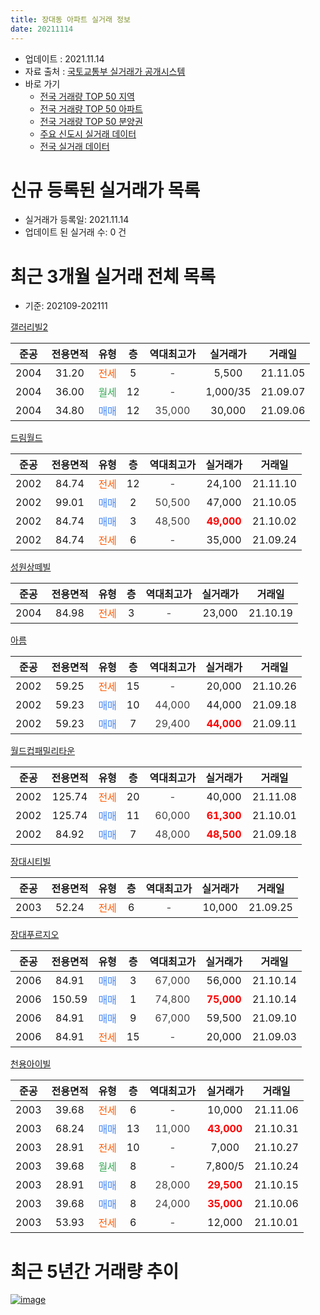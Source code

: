 ```yaml
---
title: 장대동 아파트 실거래 정보
date: 20211114
---
```


* 업데이트 : 2021.11.14
* 자료 출처 : [국토교통부 실거래가 공개시스템](http://rt.molit.go.kr)
* 바로 가기
    * [전국 거래량 TOP 50 지역](https://apt-info.github.io/apt-trade-info/tr)
    * [전국 거래량 TOP 50 아파트](https://apt-info.github.io/apt-trade-info/ta)
    * [전국 거래량 TOP 50 분양권](https://apt-info.github.io/apt-trade-info/tb)
    * [주요 신도시 실거래 데이터](https://apt-info.github.io/apt-trade-info/newtown)
    * [전국 실거래 데이터](https://apt-info.github.io/apt-trade-info/all)



<script async src="https://pagead2.googlesyndication.com/pagead/js/adsbygoogle.js"></script>
<!-- 기본광고 -->
<ins class="adsbygoogle"
     style="display:block"
     data-ad-client="ca-pub-1142216861245946"
     data-ad-slot="4805727019"
     data-ad-format="auto"
     data-full-width-responsive="true"></ins>
<script>
     (adsbygoogle = window.adsbygoogle || []).push({});
</script>


# 신규 등록된 실거래가 목록

* 실거래가 등록일: 2021.11.14
* 업데이트 된 실거래 수: 0 건




<script async src="https://pagead2.googlesyndication.com/pagead/js/adsbygoogle.js"></script>
<!-- 기본광고 -->
<ins class="adsbygoogle"
     style="display:block"
     data-ad-client="ca-pub-1142216861245946"
     data-ad-slot="4805727019"
     data-ad-format="auto"
     data-full-width-responsive="true"></ins>
<script>
     (adsbygoogle = window.adsbygoogle || []).push({});
</script>


# 최근 3개월 실거래 전체 목록
* 기준: 202109-202111


[갤러리빌2](https://search.naver.com/search.naver?query=%EA%B0%A4%EB%9F%AC%EB%A6%AC%EB%B9%8C2)

|준공|전용면적|유형|층|역대최고가|실거래가|거래일|
|:---:|:---:|:---:|:---:|:---:|:---:|:---:|
|2004|31.20|<span style="color:#FF5A00">전세</span>|5|<span style="color:#444444">-</span>|5,500|21.11.05|
|2004|36.00|<span style="color:#34A853">월세</span>|12|<span style="color:#444444">-</span>|1,000/35|21.09.07|
|2004|34.80|<span style="color:#4285F3">매매</span>|12|<span style="color:#444444">35,000</span>|30,000|21.09.06|

[드림월드](https://search.naver.com/search.naver?query=%EB%93%9C%EB%A6%BC%EC%9B%94%EB%93%9C)

|준공|전용면적|유형|층|역대최고가|실거래가|거래일|
|:---:|:---:|:---:|:---:|:---:|:---:|:---:|
|2002|84.74|<span style="color:#FF5A00">전세</span>|12|<span style="color:#444444">-</span>|24,100|21.11.10|
|2002|99.01|<span style="color:#4285F3">매매</span>|2|<span style="color:#444444">50,500</span>|47,000|21.10.05|
|2002|84.74|<span style="color:#4285F3">매매</span>|3|<span style="color:#444444">48,500</span>|<b><span style="color:#FF0000">49,000</span></b>|21.10.02|
|2002|84.74|<span style="color:#FF5A00">전세</span>|6|<span style="color:#444444">-</span>|35,000|21.09.24|

[성원상떼빌](https://search.naver.com/search.naver?query=%EC%84%B1%EC%9B%90%EC%83%81%EB%96%BC%EB%B9%8C)

|준공|전용면적|유형|층|역대최고가|실거래가|거래일|
|:---:|:---:|:---:|:---:|:---:|:---:|:---:|
|2004|84.98|<span style="color:#FF5A00">전세</span>|3|<span style="color:#444444">-</span>|23,000|21.10.19|

[아름](https://search.naver.com/search.naver?query=%EC%95%84%EB%A6%84)

|준공|전용면적|유형|층|역대최고가|실거래가|거래일|
|:---:|:---:|:---:|:---:|:---:|:---:|:---:|
|2002|59.25|<span style="color:#FF5A00">전세</span>|15|<span style="color:#444444">-</span>|20,000|21.10.26|
|2002|59.23|<span style="color:#4285F3">매매</span>|10|<span style="color:#444444">44,000</span>|44,000|21.09.18|
|2002|59.23|<span style="color:#4285F3">매매</span>|7|<span style="color:#444444">29,400</span>|<b><span style="color:#FF0000">44,000</span></b>|21.09.11|

[월드컵패밀리타운](https://search.naver.com/search.naver?query=%EC%9B%94%EB%93%9C%EC%BB%B5%ED%8C%A8%EB%B0%80%EB%A6%AC%ED%83%80%EC%9A%B4)

|준공|전용면적|유형|층|역대최고가|실거래가|거래일|
|:---:|:---:|:---:|:---:|:---:|:---:|:---:|
|2002|125.74|<span style="color:#FF5A00">전세</span>|20|<span style="color:#444444">-</span>|40,000|21.11.08|
|2002|125.74|<span style="color:#4285F3">매매</span>|11|<span style="color:#444444">60,000</span>|<b><span style="color:#FF0000">61,300</span></b>|21.10.01|
|2002|84.92|<span style="color:#4285F3">매매</span>|7|<span style="color:#444444">48,000</span>|<b><span style="color:#FF0000">48,500</span></b>|21.09.18|

[장대시티빌](https://search.naver.com/search.naver?query=%EC%9E%A5%EB%8C%80%EC%8B%9C%ED%8B%B0%EB%B9%8C)

|준공|전용면적|유형|층|역대최고가|실거래가|거래일|
|:---:|:---:|:---:|:---:|:---:|:---:|:---:|
|2003|52.24|<span style="color:#FF5A00">전세</span>|6|<span style="color:#444444">-</span>|10,000|21.09.25|

[장대푸르지오](https://search.naver.com/search.naver?query=%EC%9E%A5%EB%8C%80%ED%91%B8%EB%A5%B4%EC%A7%80%EC%98%A4)

|준공|전용면적|유형|층|역대최고가|실거래가|거래일|
|:---:|:---:|:---:|:---:|:---:|:---:|:---:|
|2006|84.91|<span style="color:#4285F3">매매</span>|3|<span style="color:#444444">67,000</span>|56,000|21.10.14|
|2006|150.59|<span style="color:#4285F3">매매</span>|1|<span style="color:#444444">74,800</span>|<b><span style="color:#FF0000">75,000</span></b>|21.10.14|
|2006|84.91|<span style="color:#4285F3">매매</span>|9|<span style="color:#444444">67,000</span>|59,500|21.09.10|
|2006|84.91|<span style="color:#FF5A00">전세</span>|15|<span style="color:#444444">-</span>|20,000|21.09.03|

[천용아이빌](https://search.naver.com/search.naver?query=%EC%B2%9C%EC%9A%A9%EC%95%84%EC%9D%B4%EB%B9%8C)

|준공|전용면적|유형|층|역대최고가|실거래가|거래일|
|:---:|:---:|:---:|:---:|:---:|:---:|:---:|
|2003|39.68|<span style="color:#FF5A00">전세</span>|6|<span style="color:#444444">-</span>|10,000|21.11.06|
|2003|68.24|<span style="color:#4285F3">매매</span>|13|<span style="color:#444444">11,000</span>|<b><span style="color:#FF0000">43,000</span></b>|21.10.31|
|2003|28.91|<span style="color:#FF5A00">전세</span>|10|<span style="color:#444444">-</span>|7,000|21.10.27|
|2003|39.68|<span style="color:#34A853">월세</span>|8|<span style="color:#444444">-</span>|7,800/5|21.10.24|
|2003|28.91|<span style="color:#4285F3">매매</span>|8|<span style="color:#444444">28,000</span>|<b><span style="color:#FF0000">29,500</span></b>|21.10.15|
|2003|39.68|<span style="color:#4285F3">매매</span>|8|<span style="color:#444444">24,000</span>|<b><span style="color:#FF0000">35,000</span></b>|21.10.06|
|2003|53.93|<span style="color:#FF5A00">전세</span>|6|<span style="color:#444444">-</span>|12,000|21.10.01|



<script async src="https://pagead2.googlesyndication.com/pagead/js/adsbygoogle.js"></script>
<!-- 기본광고 -->
<ins class="adsbygoogle"
     style="display:block"
     data-ad-client="ca-pub-1142216861245946"
     data-ad-slot="4805727019"
     data-ad-format="auto"
     data-full-width-responsive="true"></ins>
<script>
     (adsbygoogle = window.adsbygoogle || []).push({});
</script>


# 최근 5년간 거래량 추이


<div style="width:100%;">
    <canvas id="deal_progress" height="200"></canvas>
</div>

<script>
new Chart(document.getElementById("deal_progress"), {
    type: 'line',
    data: {
        labels: ['16.01','16.02','16.03','16.04','16.05','16.06','16.07','16.08','16.09','16.10','16.11','16.12','17.01','17.02','17.03','17.04','17.05','17.06','17.07','17.08','17.09','17.10','17.11','17.12','18.01','18.02','18.03','18.04','18.05','18.06','18.07','18.08','18.09','18.10','18.11','18.12','19.01','19.02','19.03','19.04','19.05','19.06','19.07','19.08','19.09','19.10','19.11','19.12','20.01','20.02','20.03','20.04','20.05','20.06','20.07','20.08','20.09','20.10','20.11','20.12','21.01','21.02','21.03','21.04','21.05','21.06','21.07','21.08','21.09','21.10','21.11'],
        datasets: [{
            label: '매매/분양권',
            data: [12,12,17,18,8,18,7,11,12,27,18,20,10,23,16,13,13,16,13,13,8,7,17,15,20,15,8,11,6,12,11,10,14,16,10,9,15,14,13,14,20,25,20,25,27,32,32,27,26,37,25,6,15,18,8,11,12,15,16,15,15,12,9,16,15,4,9,12,5,8,0],
            borderColor: "rgba(66, 133, 243, 1)",
            backgroundColor: "rgba(66, 133, 243, 0.05)",
            borderWidth: 1,
            pointRadius: 0,
            fill: false,
            lineTension: 0
        },{
            label: '전/월세',
            data: [10,9,4,5,13,9,8,2,6,9,6,9,9,8,12,7,5,7,3,6,3,11,9,5,8,6,3,5,10,8,3,4,5,3,14,9,8,7,4,7,6,5,9,5,7,14,16,15,13,14,4,15,11,9,10,11,7,6,6,12,15,7,8,5,4,10,6,9,4,5,4],
            borderColor: "rgba(255, 90, 0, 1)",
            backgroundColor: "rgba(255, 90, 0, 0.05)",
            borderWidth: 1,
            pointRadius: 0,
            fill: false,
            lineTension: 0
        },{
            label: '합계',
            data: [22,21,21,23,21,27,15,13,18,36,24,29,19,31,28,20,18,23,16,19,11,18,26,20,28,21,11,16,16,20,14,14,19,19,24,18,23,21,17,21,26,30,29,30,34,46,48,42,39,51,29,21,26,27,18,22,19,21,22,27,30,19,17,21,19,14,15,21,9,13,4],
            borderColor: "rgba(0, 0, 0, 1)",
            backgroundColor: "rgba(0, 0, 0, 0.03)",
            borderWidth: 0.1,
            pointRadius: 0,
            fill: true,
            lineTension: 0
        }
        ]
    },
    options: {
        responsive: true,
        title: {
            display: false
        },
        tooltips: {
            mode: 'index',
            intersect: false
        },
        hover: {
            mode: 'nearest',
            intersect: true
        },
        scales: {
            xAxes: [{
                display: true,
                scaleLabel: {
                    display: true,
                    labelString: '년/월'
                }
            }],
            yAxes: [{
                display: true,
                ticks: {
                    suggestedMin: 0,
                },
                scaleLabel: {
                    display: true,
                    labelString: '실거래 수'
                }
            }]
        }
    }
});

</script>


[![image](https://apt-info.github.io/images/2020-01-03-apt-trade-info/1024x500.png)](https://play.google.com/store/apps/details?id=com.aptinfo.apttradeinfo)

